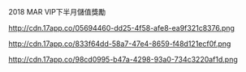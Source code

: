 2018 MAR VIP下半月儲值獎勵

http://cdn.17app.co/05694460-dd25-4f58-afe8-ea9f321c8376.png

http://cdn.17app.co/833f64dd-58a7-47e4-8659-f48d121ecf0f.png

http://cdn.17app.co/98cd0995-b47a-4298-93a0-734c3220af1d.png
